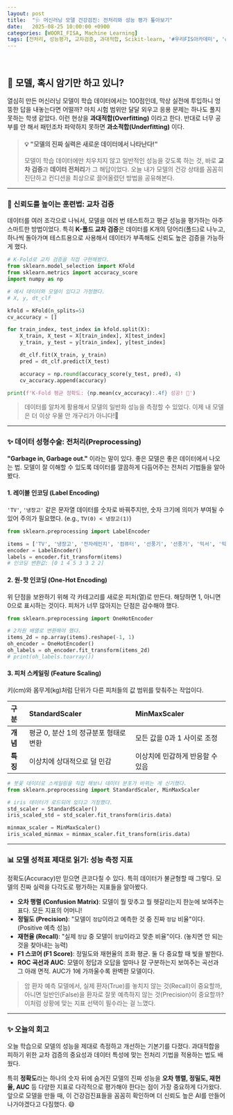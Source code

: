 ```yaml
---
layout: post
title:  "🩺 머신러닝 모델 건강검진: 전처리와 성능 평가 톺아보기"
date:   2025-08-25 10:00:00 +0900
categories: [WOORI_FISA, Machine Learning]
tags: [전처리, 성능평가, 교차검증, 과대적합, Scikit-learn, '#우리FIS아카데미', '#우리FISA', '#AI엔지니어링', '#K-디지털트레이닝', '#우리에프아이에스', '#글로벌소프트웨어캠퍼스']
---
```


<br>

## :bread: 모델, 혹시 암기만 하고 있니?

열심히 만든 머신러닝 모델이 학습 데이터에서는 100점인데, 막상 실전에 투입하니 엉뚱한 답을 내놓는다면 어떨까? 마치 시험 범위만 달달 외우고 응용 문제는 하나도 풀지 못하는 학생 같았다. 이런 현상을 **과대적합(Overfitting)** 이라고 한다. 반대로 너무 공부를 안 해서 패턴조차 파악하지 못하면 **과소적합(Underfitting)** 이다.

> #### 💡 "모델의 진짜 실력은 새로운 데이터에서 나타난다!"
> 모델이 학습 데이터에만 치우치지 않고 일반적인 성능을 갖도록 하는 것, 바로 **교차 검증**과 **데이터 전처리**가 그 해답이었다. 오늘 내가 모델의 건강 상태를 꼼꼼히 진단하고 컨디션을 최상으로 끌어올렸던 방법을 공유해본다.

---

### 🚀 신뢰도를 높이는 훈련법: 교차 검증

데이터를 여러 조각으로 나눠서, 모델을 여러 번 테스트하고 평균 성능을 평가하는 아주 스마트한 방법이었다. 특히 **K-폴드 교차 검증**은 데이터를 K개의 덩어리(폴드)로 나누고, 하나씩 돌아가며 테스트용으로 사용해서 데이터가 부족해도 신뢰도 높은 검증을 가능하게 했다.

```python
# K-Fold로 교차 검증을 직접 구현해봤다.
from sklearn.model_selection import KFold
from sklearn.metrics import accuracy_score
import numpy as np

# 예시 데이터와 모델이 있다고 가정했다.
# X, y, dt_clf

kfold = KFold(n_splits=5)
cv_accuracy = []

for train_index, test_index in kfold.split(X):
    X_train, X_test = X[train_index], X[test_index]
    y_train, y_test = y[train_index], y[test_index]

    dt_clf.fit(X_train, y_train)
    pred = dt_clf.predict(X_test)

    accuracy = np.round(accuracy_score(y_test, pred), 4)
    cv_accuracy.append(accuracy)

print(f'K-Fold 평균 정확도: {np.mean(cv_accuracy):.4f} 성공! 🎉')
```

> 데이터를 알차게 활용해서 모델의 일반화 성능을 측정할 수 있었다. 이제 내 모델은 더 이상 우물 안 개구리가 아니다!:frog:

---

### ✨ 데이터 성형수술: 전처리(Preprocessing)

**"Garbage in, Garbage out."** 이라는 말이 있다. 좋은 모델은 좋은 데이터에서 나오는 법. 모델이 잘 이해할 수 있도록 데이터를 깔끔하게 다듬어주는 전처리 기법들을 알아봤다.

#### 1. 레이블 인코딩 (Label Encoding)
`'TV'`, `'냉장고'` 같은 문자열 데이터를 숫자로 바꿔주지만, 숫자 크기에 의미가 부여될 수 있어 주의가 필요했다. (e.g., `TV(0) < 냉장고(1)`)

```python
from sklearn.preprocessing import LabelEncoder

items = ['TV', '냉장고', '전자레인지', '컴퓨터', '선풍기', '선풍기', '믹서', '믹서']
encoder = LabelEncoder()
labels = encoder.fit_transform(items)
# 인코딩 변환값: [0 1 4 5 3 3 2 2]
```

#### 2. 원-핫 인코딩 (One-Hot Encoding)
위 단점을 보완하기 위해 각 카테고리를 새로운 피처(열)로 만든다. 해당하면 1, 아니면 0으로 표시하는 것이다. 피처가 너무 많아지는 단점은 감수해야 했다.

```python
from sklearn.preprocessing import OneHotEncoder

# 2차원 배열로 변환해야 했다.
items_2d = np.array(items).reshape(-1, 1)
oh_encoder = OneHotEncoder()
oh_labels = oh_encoder.fit_transform(items_2d)
# print(oh_labels.toarray())
```

#### 3. 피처 스케일링 (Feature Scaling)
키(cm)와 몸무게(kg)처럼 단위가 다른 피처들의 값 범위를 맞춰주는 작업이다.

| 구분 | **StandardScaler** | **MinMaxScaler** |
| :--- | :--- | :--- |
| **개념** | 평균 0, 분산 1의 정규분포 형태로 변환 | 모든 값을 0과 1 사이로 조정 |
| **특징** | 이상치에 상대적으로 덜 민감 | 이상치에 민감하게 반응할 수 있음 |

```python
# 붓꽃 데이터로 스케일링을 직접 해보니 데이터 분포가 바뀌는 게 신기했다.
from sklearn.preprocessing import StandardScaler, MinMaxScaler

# iris 데이터가 로드되어 있다고 가정했다.
std_scaler = StandardScaler()
iris_scaled_std = std_scaler.fit_transform(iris.data)

minmax_scaler = MinMaxScaler()
iris_scaled_minmax = minmax_scaler.fit_transform(iris.data)
```

---

### 📊 모델 성적표 제대로 읽기: 성능 측정 지표

정확도(Accuracy)만 믿으면 큰코다칠 수 있다. 특히 데이터가 불균형할 때 그렇다. 모델의 진짜 실력을 다각도로 평가하는 지표들을 알아봤다.

-   **오차 행렬 (Confusion Matrix)**: 모델이 뭘 맞추고 뭘 헷갈리는지 한눈에 보여주는 표다. 모든 지표의 어머니!
-   **정밀도 (Precision)**: "모델이 `정답`이라고 예측한 것 중 진짜 `정답` 비율"이다. (Positive 예측 성능)
-   **재현율 (Recall)**: "실제 `정답` 중 모델이 `정답`이라고 맞춘 비율"이다. (놓치면 안 되는 것을 찾아내는 능력)
-   **F1 스코어 (F1 Score)**: 정밀도와 재현율의 조화 평균. 둘 다 중요할 때 빛을 발한다.
-   **ROC 곡선과 AUC**: 모델이 정답과 오답을 얼마나 잘 구분하는지 보여주는 곡선과 그 아래 면적. AUC가 1에 가까울수록 완벽한 모델이다.

> 암 환자 예측 모델에서, 실제 환자(True)를 놓치지 않는 것(Recall)이 중요할까, 아니면 일반인(False)을 환자로 잘못 예측하지 않는 것(Precision)이 중요할까? 이처럼 상황에 맞는 지표 선택이 필수라는 걸 느꼈다.

---

### ✨ 오늘의 회고

오늘 학습으로 모델의 성능을 제대로 측정하고 개선하는 기본기를 다졌다. 과대적합을 피하기 위한 교차 검증의 중요성과 데이터 특성에 맞는 전처리 기법을 적용하는 법도 배웠다.

특히 **정확도**라는 하나의 숫자 뒤에 숨겨진 모델의 진짜 성능을 **오차 행렬, 정밀도, 재현율, AUC** 등 다양한 지표로 다각적으로 평가해야 한다는 점이 가장 중요하게 다가왔다. 앞으로 모델을 만들 때, 이 건강검진표들을 꼼꼼히 확인하며 더 신뢰도 높은 AI를 만들어 나가야겠다고 다짐했다. 😄
